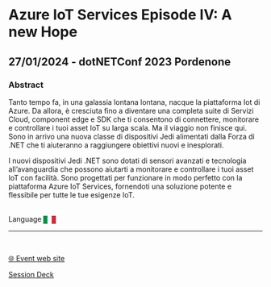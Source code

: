 # Azure IoT Services Episode IV: A new Hope
## 27/01/2024 - dotNETConf 2023 Pordenone 
### Abstract
Tanto tempo fa, in una galassia lontana lontana, nacque la piattaforma Iot di Azure. Da allora, è cresciuta fino a diventare una completa suite di Servizi Cloud, component edge e SDK che ti consentono di connettere, monitorare e controllare i tuoi asset IoT su larga scala. Ma il viaggio non finisce qui. Sono in arrivo una nuova classe di dispositivi Jedi alimentati dalla Forza di .NET che ti aiuteranno a raggiungere obiettivi nuovi e inesplorati.

I nuovi dispositivi Jedi .NET sono dotati di sensori avanzati e tecnologia all’avanguardia che possono aiutarti a monitorare e controllare i tuoi asset IoT con facilità. Sono progettati per funzionare in modo perfetto con la piattaforma Azure IoT Services, fornendoti una soluzione potente e flessibile per tutte le tue esigenze IoT.


<br/>
Language <img width="25" src="https://raw.githubusercontent.com/dpcons/DPCons/Dev/Resources/FlagItaly.svg" style="vertical-align:middle">
<br/>

---

<br/>
<p>
<a href="https://netconf2023.1nn0va.it/">🌐 Event web site</a>
</p>

<p>
<a href="https://github.com/dpcons/DPCons/blob/main/Decks/20240127-Azure IoT Services Episode IV Una nuova speranza.pdf"  
target="_blank">Session Deck</a>
</a>
</p>
